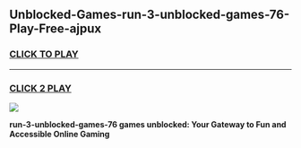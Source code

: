 
## Unblocked-Games-run-3-unblocked-games-76-Play-Free-ajpux
<h3>
<a href="https://premium76.site?title=run-3-unblocked-games-76&ref=22A">CLICK TO PLAY</a></h3>
<hr>

<h3>
<a href="https://premium76.site?title=run-3-unblocked-games-76&ref=22A">CLICK 2 PLAY</a>
  
</h3>

<a href="https://premium76.site?title=run-3-unblocked-games-76&ref=22A"><img src="https://clearcache.store/games.png"></a>


**run-3-unblocked-games-76 games unblocked: Your Gateway to Fun and Accessible Online Gaming**
